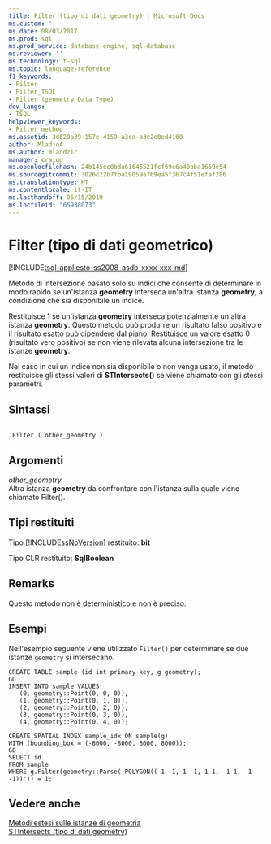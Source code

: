 ```yaml
---
title: Filter (tipo di dati geometry) | Microsoft Docs
ms.custom: ''
ms.date: 08/03/2017
ms.prod: sql
ms.prod_service: database-engine, sql-database
ms.reviewer: ''
ms.technology: t-sql
ms.topic: language-reference
f1_keywords:
- Filter
- Filter_TSQL
- Filter (geometry Data Type)
dev_langs:
- TSQL
helpviewer_keywords:
- Filter method
ms.assetid: 3d629a39-157e-4159-a3ca-a3c2e0ed4160
author: MladjoA
ms.author: mlandzic
manager: craigg
ms.openlocfilehash: 24b145ec8bda61645521fcf69e6a40bba1659e54
ms.sourcegitcommit: 3026c22b7fba19059a769ea5f367c4f51efaf286
ms.translationtype: HT
ms.contentlocale: it-IT
ms.lasthandoff: 06/15/2019
ms.locfileid: "65938073"
---
```

# <a name="filter-geometry-data-type"></a>Filter (tipo di dati geometrico)
[!INCLUDE[tsql-appliesto-ss2008-asdb-xxxx-xxx-md](../../includes/tsql-appliesto-ss2008-asdb-xxxx-xxx-md.md)]

Metodo di intersezione basato solo su indici che consente di determinare in modo rapido se un'istanza **geometry** interseca un'altra istanza **geometry**, a condizione che sia disponibile un indice.
  
Restituisce 1 se un'istanza **geometry** interseca potenzialmente un'altra istanza **geometry**. Questo metodo può produrre un risultato falso positivo e il risultato esatto può dipendere dal piano. Restituisce un valore esatto 0 (risultato vero positivo) se non viene rilevata alcuna intersezione tra le istanze **geometry**.
  
Nel caso in cui un indice non sia disponibile o non venga usato, il metodo restituisce gli stessi valori di **STIntersects()** se viene chiamato con gli stessi parametri.
  
## <a name="syntax"></a>Sintassi  
  
```  
  
.Filter ( other_geometry )  
```  
  
## <a name="arguments"></a>Argomenti  
 *other_geometry*  
 Altra istanza **geometry** da confrontare con l'istanza sulla quale viene chiamato Filter().  
  
## <a name="return-types"></a>Tipi restituiti  
 Tipo [!INCLUDE[ssNoVersion](../../includes/ssnoversion-md.md)] restituito: **bit**  
  
 Tipo CLR restituito: **SqlBoolean**  
  
## <a name="remarks"></a>Remarks  
 Questo metodo non è deterministico e non è preciso.  
  
## <a name="examples"></a>Esempi  
 Nell'esempio seguente viene utilizzato `Filter()` per determinare se due istanze `geometry` si intersecano.  
  
```  
CREATE TABLE sample (id int primary key, g geometry);  
GO  
INSERT INTO sample VALUES  
   (0, geometry::Point(0, 0, 0)),  
   (1, geometry::Point(0, 1, 0)),  
   (2, geometry::Point(0, 2, 0)),  
   (3, geometry::Point(0, 3, 0)),  
   (4, geometry::Point(0, 4, 0));  
  
CREATE SPATIAL INDEX sample_idx ON sample(g)  
WITH (bounding_box = (-8000, -8000, 8000, 8000));  
GO  
SELECT id  
FROM sample   
WHERE g.Filter(geometry::Parse('POLYGON((-1 -1, 1 -1, 1 1, -1 1, -1 -1))')) = 1;  
```  
  
## <a name="see-also"></a>Vedere anche  
 [Metodi estesi sulle istanze di geometria](../../t-sql/spatial-geometry/extended-methods-on-geometry-instances.md)   
 [STIntersects &#40;tipo di dati geometry&#41;](../../t-sql/spatial-geometry/stintersects-geometry-data-type.md)  
  
  

